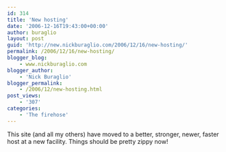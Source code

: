 ```yaml
---
id: 314
title: 'New hosting'
date: '2006-12-16T19:43:00+00:00'
author: buraglio
layout: post
guid: 'http://new.nickburaglio.com/2006/12/16/new-hosting/'
permalink: /2006/12/16/new-hosting/
blogger_blog:
    - www.nickburaglio.com
blogger_author:
    - 'Nick Buraglio'
blogger_permalink:
    - /2006/12/new-hosting.html
post_views:
    - '307'
categories:
    - 'The firehose'
---
```


This site (and all my others) have moved to a better, stronger, newer, faster host at a new facility. Things should be pretty zippy now!